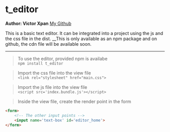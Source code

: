 # t_editor
**Author: Victor Xpan**
[My Github](github.com/xpanvictor "Xpan Victor")

This is a basic text editor. It can be integrated into 
a project using the js and the css file in the dist.
__This is only available as an npm package and on github, 
the cdn file will be available soon.
***

>To use the editor, provided npm is availabe  
`npm install t_editor`

>Import the css file into the view file  
`<link rel="stylesheet" href="main.css">`

>Import the js file into the view file  
`<script src='index.bundle.js'></script>`

>Inside the view file, create the render point in the form
```html
<form>
    <!-- The other input points -->
    <input name='text-box' id='editor_home'>
</form>
```

